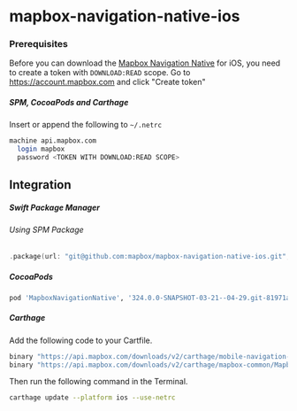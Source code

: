 # mapbox-navigation-native-ios

### Prerequisites

Before you can download the [Mapbox Navigation Native](https://github.com/mapbox/mapbox-navigation-native) for iOS, you need to create a token with `DOWNLOAD:READ` scope.
Go to https://account.mapbox.com and click "Create token"

##### SPM, CocoaPods and Carthage
Insert or append the following to `~/.netrc`

```bash
machine api.mapbox.com
  login mapbox
  password <TOKEN WITH DOWNLOAD:READ SCOPE>
```

## Integration

##### Swift Package Manager

###### Using SPM Package

```swift
.package(url: "git@github.com:mapbox/mapbox-navigation-native-ios.git", from: "324.0.0-SNAPSHOT-03-21--04-29.git-81971a3-SNAPSHOT.0321T1359Z.2279e66"),
```

##### CocoaPods

```ruby
pod 'MapboxNavigationNative', '324.0.0-SNAPSHOT-03-21--04-29.git-81971a3-SNAPSHOT.0321T1359Z.2279e66'
```

##### Carthage

Add the following code to your Cartfile.

```bash
binary "https://api.mapbox.com/downloads/v2/carthage/mobile-navigation-native/MapboxNavigationNative.json" == 324.0.0-SNAPSHOT-03-21--04-29.git-81971a3-SNAPSHOT.0321T1359Z.2279e66
binary "https://api.mapbox.com/downloads/v2/carthage/mapbox-common/MapboxCommon-ios.json" == 24.11.0-SNAPSHOT-03-21--04-29.git-81971a3
```

Then run the following command in the Terminal.
```bash
carthage update --platform ios --use-netrc
```
